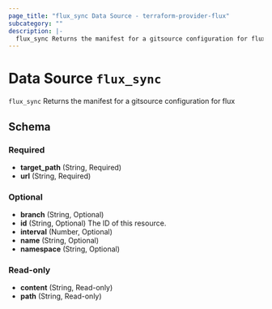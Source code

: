 ```yaml
---
page_title: "flux_sync Data Source - terraform-provider-flux"
subcategory: ""
description: |-
  flux_sync Returns the manifest for a gitsource configuration for flux
---
```


# Data Source `flux_sync`

`flux_sync` Returns the manifest for a gitsource configuration for flux



## Schema

### Required

- **target_path** (String, Required)
- **url** (String, Required)

### Optional

- **branch** (String, Optional)
- **id** (String, Optional) The ID of this resource.
- **interval** (Number, Optional)
- **name** (String, Optional)
- **namespace** (String, Optional)

### Read-only

- **content** (String, Read-only)
- **path** (String, Read-only)


